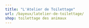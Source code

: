 ```yaml
---
title: "L'Atelier de Toilettage"
url: /bayeux/latelier-de-toilettage/
shop: toilettage des animaux
---
```


